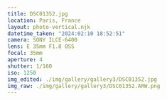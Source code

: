 ```yaml
---
title: DSC01352.jpg
location: Paris, France
layout: photo-vertical.njk
datetime_taken: "2024:02:10 18:52:51"
camera: SONY ILCE-6400
lens: E 35mm F1.8 OSS
focal: 35mm
aperture: 4
shutter: 1/160
iso: 1250
img_edited: ./img/gallery/gallery3/DSC01352.jpg
img_raw: ./img/gallery/gallery3/DSC01352.ARW.png
---
```

